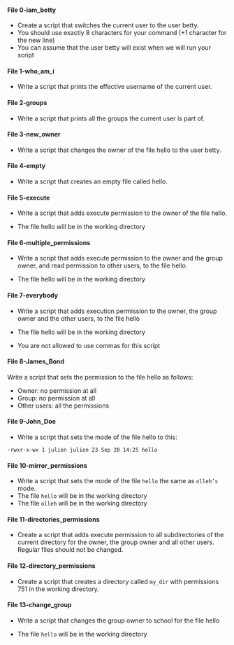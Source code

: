 #### File 0-iam_betty
- Create a script that switches the current user to the user betty.
- You should use exactly 8 characters for your command (+1 character for the new line)
- You can assume that the user betty will exist when we will run your script

#### File 1-who_am_i
- Write a script that prints the effective username of the current user.

#### File 2-groups
- Write a script that prints all the groups the current user is part of.

#### File 3-new_owner
- Write a script that changes the owner of the file hello to the user betty.

#### File 4-empty
- Write a script that creates an empty file called hello.

#### File 5-execute
- Write a script that adds execute permission to the owner of the file hello.

- The file hello will be in the working directory

#### File 6-multiple_permissions
- Write a script that adds execute permission to the owner and the group owner, and read permission to other users, to the file hello.

- The file hello will be in the working directory

#### File 7-everybody
- Write a script that adds execution permission to the owner, the group owner and the other users, to the file hello

- The file hello will be in the working directory
- You are not allowed to use commas for this script

#### File 8-James_Bond
Write a script that sets the permission to the file hello as follows:

- Owner: no permission at all
- Group: no permission at all
- Other users: all the permissions

#### File 9-John_Doe
- Write a script that sets the mode of the file hello to this:

`-rwxr-x-wx 1 julien julien 23 Sep 20 14:25 hello`

#### File 10-mirror_permissions
- Write a script that sets the mode of the file `hello` the same as `olleh’s` mode.
- The file `hello` will be in the working directory
- The file `olleh` will be in the working directory

#### File 11-directories_permissions
- Create a script that adds execute permission to all subdirectories of the current directory for the owner, the group owner and all other users. Regular files should not be changed.

#### File 12-directory_permissions
- Create a script that creates a directory called `my_dir` with permissions 751 in the working directory.

#### File 13-change_group
- Write a script that changes the group owner to school for the file hello

- The file `hello` will be in the working directory
